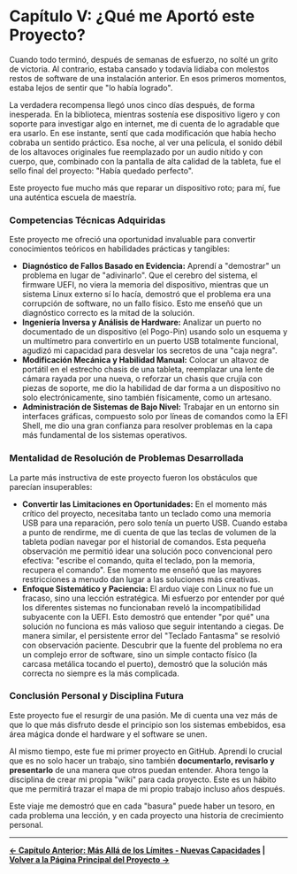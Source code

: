 # Capítulo V: ¿Qué me Aportó este Proyecto?

Cuando todo terminó, después de semanas de esfuerzo, no solté un grito de victoria. Al contrario, estaba cansado y todavía lidiaba con molestos restos de software de una instalación anterior. En esos primeros momentos, estaba lejos de sentir que "lo había logrado".

La verdadera recompensa llegó unos cinco días después, de forma inesperada. En la biblioteca, mientras sostenía ese dispositivo ligero y con soporte para investigar algo en internet, me di cuenta de lo agradable que era usarlo. En ese instante, sentí que cada modificación que había hecho cobraba un sentido práctico. Esa noche, al ver una película, el sonido débil de los altavoces originales fue reemplazado por un audio nítido y con cuerpo, que, combinado con la pantalla de alta calidad de la tableta, fue el sello final del proyecto: "Había quedado perfecto".

Este proyecto fue mucho más que reparar un dispositivo roto; para mí, fue una auténtica escuela de maestría.

### Competencias Técnicas Adquiridas

Este proyecto me ofreció una oportunidad invaluable para convertir conocimientos teóricos en habilidades prácticas y tangibles:

*   **Diagnóstico de Fallos Basado en Evidencia:** Aprendí a "demostrar" un problema en lugar de "adivinarlo". Que el cerebro del sistema, el firmware UEFI, no viera la memoria del dispositivo, mientras que un sistema Linux externo sí lo hacía, demostró que el problema era una corrupción de software, no un fallo físico. Esto me enseñó que un diagnóstico correcto es la mitad de la solución.
*   **Ingeniería Inversa y Análisis de Hardware:** Analizar un puerto no documentado de un dispositivo (el Pogo-Pin) usando solo un esquema y un multímetro para convertirlo en un puerto USB totalmente funcional, agudizó mi capacidad para desvelar los secretos de una "caja negra".
*   **Modificación Mecánica y Habilidad Manual:** Colocar un altavoz de portátil en el estrecho chasis de una tableta, reemplazar una lente de cámara rayada por una nueva, o reforzar un chasis que crujía con piezas de soporte, me dio la habilidad de dar forma a un dispositivo no solo electrónicamente, sino también físicamente, como un artesano.
*   **Administración de Sistemas de Bajo Nivel:** Trabajar en un entorno sin interfaces gráficas, compuesto solo por líneas de comandos como la EFI Shell, me dio una gran confianza para resolver problemas en la capa más fundamental de los sistemas operativos.

### Mentalidad de Resolución de Problemas Desarrollada

La parte más instructiva de este proyecto fueron los obstáculos que parecían insuperables:

*   **Convertir las Limitaciones en Oportunidades:** En el momento más crítico del proyecto, necesitaba tanto un teclado como una memoria USB para una reparación, pero solo tenía un puerto USB. Cuando estaba a punto de rendirme, me di cuenta de que las teclas de volumen de la tableta podían navegar por el historial de comandos. Esta pequeña observación me permitió idear una solución poco convencional pero efectiva: "escribe el comando, quita el teclado, pon la memoria, recupera el comando". Ese momento me enseñó que las mayores restricciones a menudo dan lugar a las soluciones más creativas.
*   **Enfoque Sistemático y Paciencia:** El arduo viaje con Linux no fue un fracaso, sino una lección estratégica. Mi esfuerzo por entender por qué los diferentes sistemas no funcionaban reveló la incompatibilidad subyacente con la UEFI. Esto demostró que entender "por qué" una solución no funciona es más valioso que seguir intentando a ciegas. De manera similar, el persistente error del "Teclado Fantasma" se resolvió con observación paciente. Descubrir que la fuente del problema no era un complejo error de software, sino un simple contacto físico (la carcasa metálica tocando el puerto), demostró que la solución más correcta no siempre es la más complicada.

### Conclusión Personal y Disciplina Futura

Este proyecto fue el resurgir de una pasión. Me di cuenta una vez más de que lo que más disfruto desde el principio son los sistemas embebidos, esa área mágica donde el hardware y el software se unen.

Al mismo tiempo, este fue mi primer proyecto en GitHub. Aprendí lo crucial que es no solo hacer un trabajo, sino también **documentarlo, revisarlo y presentarlo** de una manera que otros puedan entender. Ahora tengo la disciplina de crear mi propia "wiki" para cada proyecto. Este es un hábito que me permitirá trazar el mapa de mi propio trabajo incluso años después.

Este viaje me demostró que en cada "basura" puede haber un tesoro, en cada problema una lección, y en cada proyecto una historia de crecimiento personal.

---
**[← Capítulo Anterior: Más Allá de los Límites - Nuevas Capacidades](./4_Mas_alla_de_los_Limites.md) | [Volver a la Página Principal del Proyecto →](https://github.com/semsyekeler/hardware-hacking-terrapad1062-windows-tablet)**